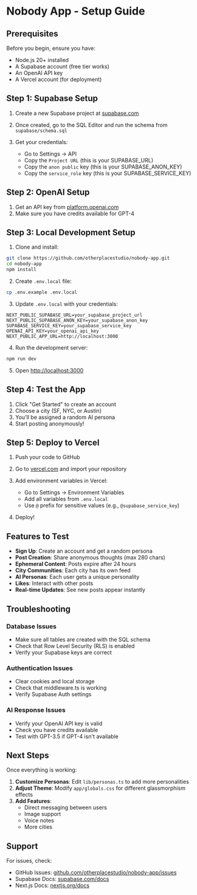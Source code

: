 # Nobody App - Setup Guide

## Prerequisites

Before you begin, ensure you have:
- Node.js 20+ installed
- A Supabase account (free tier works)
- An OpenAI API key
- A Vercel account (for deployment)

## Step 1: Supabase Setup

1. Create a new Supabase project at [supabase.com](https://supabase.com)

2. Once created, go to the SQL Editor and run the schema from `supabase/schema.sql`

3. Get your credentials:
   - Go to Settings → API
   - Copy the `Project URL` (this is your SUPABASE_URL)
   - Copy the `anon public` key (this is your SUPABASE_ANON_KEY)
   - Copy the `service_role` key (this is your SUPABASE_SERVICE_KEY)

## Step 2: OpenAI Setup

1. Get an API key from [platform.openai.com](https://platform.openai.com)
2. Make sure you have credits available for GPT-4

## Step 3: Local Development Setup

1. Clone and install:
```bash
git clone https://github.com/otherplacestudio/nobody-app.git
cd nobody-app
npm install
```

2. Create `.env.local` file:
```bash
cp .env.example .env.local
```

3. Update `.env.local` with your credentials:
```env
NEXT_PUBLIC_SUPABASE_URL=your_supabase_project_url
NEXT_PUBLIC_SUPABASE_ANON_KEY=your_supabase_anon_key
SUPABASE_SERVICE_KEY=your_supabase_service_key
OPENAI_API_KEY=your_openai_api_key
NEXT_PUBLIC_APP_URL=http://localhost:3000
```

4. Run the development server:
```bash
npm run dev
```

5. Open [http://localhost:3000](http://localhost:3000)

## Step 4: Test the App

1. Click "Get Started" to create an account
2. Choose a city (SF, NYC, or Austin)
3. You'll be assigned a random AI persona
4. Start posting anonymously!

## Step 5: Deploy to Vercel

1. Push your code to GitHub

2. Go to [vercel.com](https://vercel.com) and import your repository

3. Add environment variables in Vercel:
   - Go to Settings → Environment Variables
   - Add all variables from `.env.local`
   - Use `@` prefix for sensitive values (e.g., `@supabase_service_key`)

4. Deploy!

## Features to Test

- **Sign Up**: Create an account and get a random persona
- **Post Creation**: Share anonymous thoughts (max 280 chars)
- **Ephemeral Content**: Posts expire after 24 hours
- **City Communities**: Each city has its own feed
- **AI Personas**: Each user gets a unique personality
- **Likes**: Interact with other posts
- **Real-time Updates**: See new posts appear instantly

## Troubleshooting

### Database Issues
- Make sure all tables are created with the SQL schema
- Check that Row Level Security (RLS) is enabled
- Verify your Supabase keys are correct

### Authentication Issues
- Clear cookies and local storage
- Check that middleware.ts is working
- Verify Supabase Auth settings

### AI Response Issues
- Verify your OpenAI API key is valid
- Check you have credits available
- Test with GPT-3.5 if GPT-4 isn't available

## Next Steps

Once everything is working:

1. **Customize Personas**: Edit `lib/personas.ts` to add more personalities
2. **Adjust Theme**: Modify `app/globals.css` for different glassmorphism effects
3. **Add Features**: 
   - Direct messaging between users
   - Image support
   - Voice notes
   - More cities

## Support

For issues, check:
- GitHub Issues: [github.com/otherplacestudio/nobody-app/issues](https://github.com/otherplacestudio/nobody-app/issues)
- Supabase Docs: [supabase.com/docs](https://supabase.com/docs)
- Next.js Docs: [nextjs.org/docs](https://nextjs.org/docs)